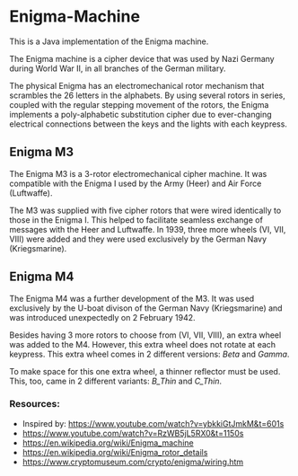 # Enigma-Machine
This is a Java implementation of the Enigma machine. 

The Enigma machine is a cipher device that was used by Nazi Germany during World War II,
in all branches of the German military.

The physical Enigma has an electromechanical rotor mechanism that scrambles the 26 letters in the alphabets.
By using several rotors in series, coupled with the regular stepping movement of the rotors, the Enigma implements
a poly-alphabetic substitution cipher due to ever-changing electrical connections
between the keys and the lights with each keypress. 

## Enigma M3
The Enigma M3 is a 3-rotor electromechanical cipher machine. It was compatible with the Enigma I used by the 
Army (Heer) and Air Force (Luftwaffe).

The M3 was supplied with five cipher rotors that were wired identically to those in the Enigma I. 
This helped to facilitate seamless exchange of messages with the Heer and Luftwaffe. In 1939, three more wheels
(VI, VII, VIII) were added and they were used exclusively by the German Navy (Kriegsmarine).


## Enigma M4
The Enigma M4 was a further development of the M3. It was used exclusively by the U-boat divison of the German
Navy (Kriegsmarine) and was introduced unexpectedly on 2 February 1942.

Besides having 3 more rotors to choose from (VI, VII, VIII), an extra wheel was added to the M4. However, this
extra wheel does not rotate at each keypress. This extra wheel comes in 2 different versions: *Beta* and *Gamma*.

To make space for this one extra wheel, a thinner reflector must be used. This, too, came in 2 different variants:
*B_Thin* and *C_Thin*.

### Resources:
* Inspired by: https://www.youtube.com/watch?v=ybkkiGtJmkM&t=601s
* https://www.youtube.com/watch?v=RzWB5jL5RX0&t=1150s
* https://en.wikipedia.org/wiki/Enigma_machine
* https://en.wikipedia.org/wiki/Enigma_rotor_details
* https://www.cryptomuseum.com/crypto/enigma/wiring.htm
